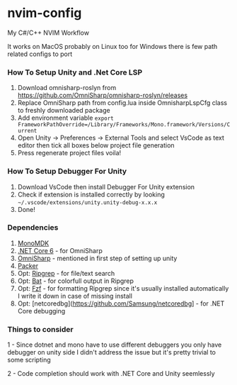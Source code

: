 # nvim-config
My C#/C++ NVIM Workflow

It works on MacOS probably on Linux too for Windows there is few path related configs to port

### How To Setup Unity and .Net Core LSP

1) Download omnisharp-roslyn from https://github.com/OmniSharp/omnisharp-roslyn/releases
2) Replace OmniSharp path from config.lua inside OmnisharpLspCfg class to freshly downloaded package
3) Add environment variable `export FrameworkPathOverride=/Library/Frameworks/Mono.framework/Versions/Current`
4) Open Unity -> Preferences -> External Tools and select VsCode as text editor then tick all boxes below project file generation
5) Press regenerate project files voila! 

### How To Setup Debugger For Unity
1) Download VsCode then install Debugger For Unity extension
2) Check if extension is installed correctly by looking `~/.vscode/extensions/unity.unity-debug-x.x.x`
3) Done!


### Dependencies 
1) [MonoMDK](https://formulae.brew.sh/cask/mono-mdk)
2) [.NET Core 6](https://dotnet.microsoft.com/en-us/download/dotnet/6.0) - for OmniSharp
3) [OmniSharp](https://github.com/OmniSharp/omnisharp-roslyn) - mentioned in first step of setting up unity
4) [Packer](https://github.com/wbthomason/packer.nvim)
5) Opt: [Ripgrep](https://github.com/BurntSushi/ripgrep) - for file/text search
6) Opt: [Bat](https://github.com/sharkdp/bat) - for colorfull output in Ripgrep
7) Opt: [Fzf](https://github.com/junegunn/fzf) -  for formatting Ripgrep since it's usually installed automatically I write it down in case of missing install
8) Opt: [netcoredbg](https://github.com/Samsung/netcoredbg] - for .NET Core debugging

### Things to consider

1 - Since dotnet and mono have to use different debuggers you only have debugger on unity side I didn't address the issue but it's pretty trivial to some scripting

2 - Code completion should work with .NET Core and Unity seemlessly
